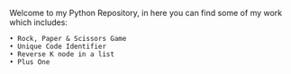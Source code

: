 Welcome to my Python Repository, in here you can find some of my work which includes:

	• Rock, Paper & Scissors Game
	• Unique Code Identifier
	• Reverse K node in a list
	• Plus One
	
